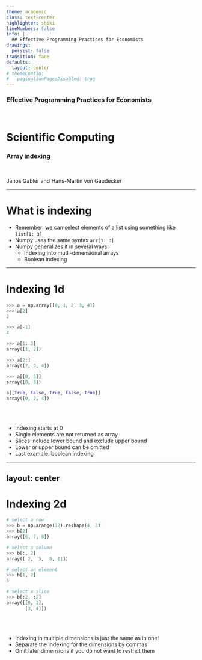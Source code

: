 ```yaml
---
theme: academic
class: text-center
highlighter: shiki
lineNumbers: false
info: |
  ## Effective Programming Practices for Economists
drawings:
  persist: false
transition: fade
defaults:
  layout: center
# themeConfig:
#   paginationPagesDisabled: true
---
```


### Effective Programming Practices for Economists

<br/>

# Scientific Computing

### Array indexing

<br/>


Janoś Gabler and Hans-Martin von Gaudecker


---

# What is indexing

- Remember: we can select elements of a list using something like `list[1: 3]`
- Numpy uses the same syntax `arr[1: 3]`
- Numpy generalizes it in several ways:
  - Indexing into mutli-dimensional arrays
  - Boolean indexing

---

# Indexing 1d

<div class="flex gap-4">
<div>

```python
>>> a = np.array([0, 1, 2, 3, 4])
>>> a[2]
2
```

```python
>>> a[-1]
4
```

```python
>>> a[1: 3]
array([1, 2])
```
```python
>>> a[2:]
array([2, 3, 4])
```

```python
>>> a[[0, 3]]
array([0, 3])
```

```python
a[[True, False, True, False, True]]
array([0, 2, 4])
```

</div>
<div>

<br/>
<br/>

- Indexing starts at 0
- Single elements are not returned as array
- Slices include lower bound and exclude upper bound
- Lower or upper bound can be omitted
- Last example: boolean indexing


</div>
</div>

---
layout: center
---

# Indexing 2d

<div class="flex gap-4">
<div>

```python
# select a row
>>> b = np.arange(12).reshape(4, 3)
>>> b[2]
array([6, 7, 8])
```

```python
# select a column
>>> b[:, 2]
array([ 2,  5,  8, 11])
```

```python
# select an element
>>> b[1, 2]
5
```

```python
# select a slice
>>> b[:2, :2]
array([[0, 1],
       [3, 4]])
```
</div>
<div>

<br/>
<br/>

- Indexing in multiple dimensions is just the same as in one!
- Separate the indexing for the dimensions by commas
- Omit later dimensions if you do not want to restrict them

</div>
</div>
